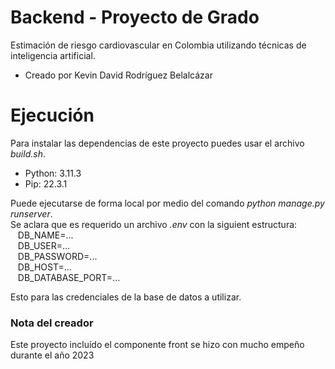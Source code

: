 # Backend - Proyecto de Grado
Estimación de riesgo cardiovascular en Colombia utilizando técnicas de inteligencia artificial.
- Creado por Kevin David Rodríguez Belalcázar

# Ejecución 
Para instalar las dependencias de este proyecto puedes usar el archivo *build.sh*.
- Python: 3.11.3
- Pip: 22.3.1

Puede ejecutarse de forma local por medio del comando *python manage.py runserver*.\
Se aclara que es requerido un archivo *.env* con la siguient estructura: \
&nbsp;&nbsp; DB_NAME=...\
&nbsp;&nbsp; DB_USER=...\
&nbsp;&nbsp; DB_PASSWORD=...\
&nbsp;&nbsp; DB_HOST=...\
&nbsp;&nbsp; DB_DATABASE_PORT=...
  
Esto para las credenciales de la base de datos a utilizar.

### Nota del creador
Este proyecto incluído el componente front se hizo con mucho empeño durante el año 2023
